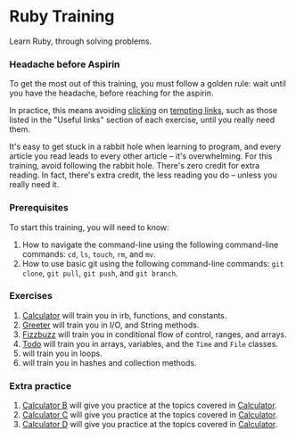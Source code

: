 # Ruby Training

Learn Ruby, through solving problems.

### Headache before Aspirin

To get the most out of this training, you must follow a golden rule: wait until you have the headache, before reaching for the aspirin.

In practice, this means avoiding [clicking](http://faceofdisapproval.com/) on [tempting links](http://faceofdisapproval.com/), such as those listed in the "Useful links" section of each exercise, until you really need them.

It's easy to get stuck in a rabbit hole when learning to program, and every article you read leads to every other article – it's overwhelming. For this training, avoid following the rabbit hole. There's zero credit for extra reading. In fact, there's extra credit, the less reading you do – unless you really need it.

### Prerequisites

To start this training, you will need to know:

1. How to navigate the command-line using the following command-line commands: `cd`, `ls`, `touch`, `rm`, and `mv`.
2. How to use basic git using the following command-line commands: `git clone`, `git pull`, `git push`, and `git branch`.

### Exercises

1. [Calculator](./1) will train you in irb, functions, and constants.
2. [Greeter](./2) will train you in I/O, and String methods.
3. [Fizzbuzz](./3) will train you in conditional flow of control, ranges, and arrays.
4. [Todo](./4) will train you in arrays, variables, and the `Time` and `File` classes.
5. [](./5) will train you in loops.
6. [](./6) will train you in hashes and collection methods.

### Extra practice

1. [Calculator B](./extra/1B) will give you practice at the topics covered in [Calculator](./1).
2. [Calculator C](./extra/1C) will give you practice at the topics covered in [Calculator](./1).
3. [Calculator D](./extra/1D) will give you practice at the topics covered in [Calculator](./1).